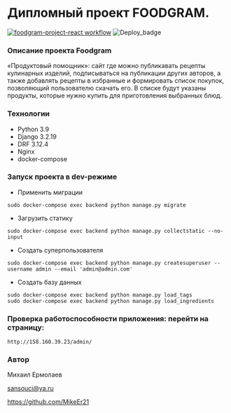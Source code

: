 # Дипломный проект FOODGRAM.

[![foodgram-project-react workflow](https://github.com/MikeEr21/foodgram-project-react/actions/workflows/foodgram.yml/badge.svg)](https://github.com/MikeEr21/foodgram-project-react/actions/workflows/foodgram.yml)
![Deploy_badge](https://github.com/MikeEr21/foodgram-project-react/actions/workflows/foodgram.yml/badge.svg)

### Описание проекта Foodgram
«Продуктовый помощник»: сайт где можно публикавать рецепты кулинарных изделий, подписываться на публикации других авторов, а также добавлять рецепты в избранные и формировать список покупок, позволяющий пользователю скачать его. В списке будут указаны продукты, которые нужно купить для приготовления выбранных блюд.

### Технологии
* Python 3.9
* Django 3.2.19
* DRF 3.12.4
* Nginx
* docker-compose

### Запуск проекта в dev-режиме

- Применить миграции
```
sudo docker-compose exec backend python manage.py migrate
```
- Загрузить статику
```
sudo docker-compose exec backend python manage.py collectstatic --no-input
```
- Cоздать суперпользователя 
```
sudo docker-compose exec backend python manage.py createsuperuser --username admin --email 'admin@admin.com'
```
- Cоздать  базу данных
```
sudo docker-compose exec backend python manage.py load_tags
sudo docker-compose exec backend python manage.py load_ingredients
```
### Проверка работоспособности приложения: перейти на страницу:
```
http://158.160.39.23/admin/
```

### Автор
Михаил Ермолаев

sansouci@ya.ru

https://github.com/MikeEr21